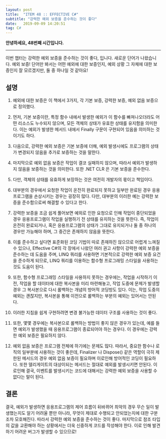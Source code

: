 ```yaml
---
layout: post
title:  "ITEM 48 :: EFFECTIVE C#"
subtitle: "강력한 예외 보증을 준수하는 것이 좋다"
date:   2019-09-09 14:20:51
tag: C#
---
```


**안녕하세요, 48번째 시간입니다.**

___

이번 챕터는 강력한 예외 보증을 준수하는 것이 좋다, 입니다.
새로운 단어가 나왔습니다. 예외 보증! 
단어만 봐서는 어떤 예외에 대한 보증인지, 예외 상황 그 자체에 대한 보증인지 잘 모르겠지만, 둘 중 하나일 것 같아요!

## 설명

1. 예외에 대한 보증은 이 책에서 3가지, 각 기본 보증, 강력한 보증, 예외 없음 보증으로 정의했다.

2. 먼저, 기본 보증이란, 특정 함수 내에서 발생한 예외가 이 함수를 빠져나오더라도 어떤 리소스도 누수되지 않으며, 모든 객체의 상태가 유효한 상태를 유지함을 의미한다. 이는 예외가 발생한 메서드 내에서 Finally 구문이 구현되어 있음을 의미하는 것이기도 하다.

3. 다음으로, 강력한 예외 보증은 기본 보증에 더해, 예외 발생시에도 프로그램의 상태가 변경되지 않음을 추가로 보증하는 것을 말한다. 

4. 마지막으로 예외 없음 보증은 작업이 결코 실패하지 않으며, 따라서 예외가 발생하지 않음을 보증하는 것을 의미한다. 또한 .NET CLR 은 기본 보증을 준수한다.


5. 다만, 객체의 상태를 유효하게 보장하는 것은 여전히 개발자의 몫이고 책임이다.

6. 대부분의 경우에서 요청한 작업이 온전히 완료되지 못하고 일부만 완료된 경우 응용프로그램을 손상시키는 경우는 굉장히 많다. 다만, 대부분의 이러한 예는 강력한 보증을 준수함으로써 해결할 수 있다고 한다.

7. 강력한 보증을 조금 쉽게 풀어보면 예외로 인한 요청으로 인해 작업이 중단되었을 경우 응용프로그램이 작업을 실행하기 전 상태를 유지하는 것을 뜻한다. 즉, 작업이 온전히 완료되거나, 혹은 응용프로그램의 상태가 그대로 유지되거나 둘 중 하나의 경우만 가능해야 하며, 그 중간은 존재하지 않음을 뜻한다.

8. 이를 준수하고 싶다면 표준화된 코딩 기법이 따로 존재하진 않으므로 어렵게 느껴질 수 있으나, Effective C#의 각 장에서 나왔던 여러 권고 사항이 강력한 예외 보증을 준수하는 데 도움을 주며, LINQ 쿼리를 사용하면 기본적으로 강력한 예외 보증 요건을 준수하게 되므로, LINQ 쿼리를 이용하는 함수형 프로그래밍 스타일을 사용하는 것도 도움이 된다.


9. 또한, 함수형 프로그래밍 스타일을 사용하지 못하는 경우에는, 작업을 시작하기 이전, 작업을 할 데이터에 대한 복사본을 미리 마련해놓고, 작업 도중에 문제가 발생할 경우 그 복사본으로 다시 롤백하는 개념의 방어적 코딩방도 있다. 이는, 작업 도중의 예외는 괜찮지만, 복사본을 통해 이전으로 롤백하는 부분의 예외는 있어서는 안된다.

10. 이러한 지침을 쉽게 구현하려면 변경 불가능한 데이터 구조를 사용하는 것이 좋다.

11. 또한, 몇몇 경우에는 복사본으로 롤백하는 방법이 좋지 않은 경우가 있는데, 예를 들면 예외가 발생했을 때 응용프로그램이 종료되어야 하는 경우다. 이 경우에는 강력한 예외 보증은 필요하지 않다.


12. 예외 없음 보증은 프로그램 전체에 하기에는 문제도 많다. 따라서, 중요한 함수나 로직의 일부분에 사용하는 것이 좋은데, Finalizer 나 Dispose() 같은 역할이 극히 제한된 메서드의 경우 예외 없음 보증이 필요하며 이로인해 방어적인 코딩이 필요하다. 또한 델리게이트의 대상이되는 메서드는 절대로 예외를 발생시키면 안된다. 이로인해 결국, 이벤트를 발생시키는 코드에 대해서는 강력한 예외 보증을 사용할 수 없다는 말이 된다.


## 결론
	
결국, 예외가 발생하면 응용프로그램의 제어 흐름이 뒤바뀌어 최악의 경우 무슨 일이 발생했는지도 알기 어려울 뿐만 아니라, 무엇이 제대로 수행되고 안되었는지에 대한 구분조차 모호해진다. 따라서 강력한 예외 보증을 준수하는 것이 좋다. 마지막으로 참조 타입의 값을 교환해야 하는 상황에서는 더욱 신중하게 코드를 작성해야 한다. 이로 인해 발견하기 어려운 버그가 발생할 수 있으므로!

